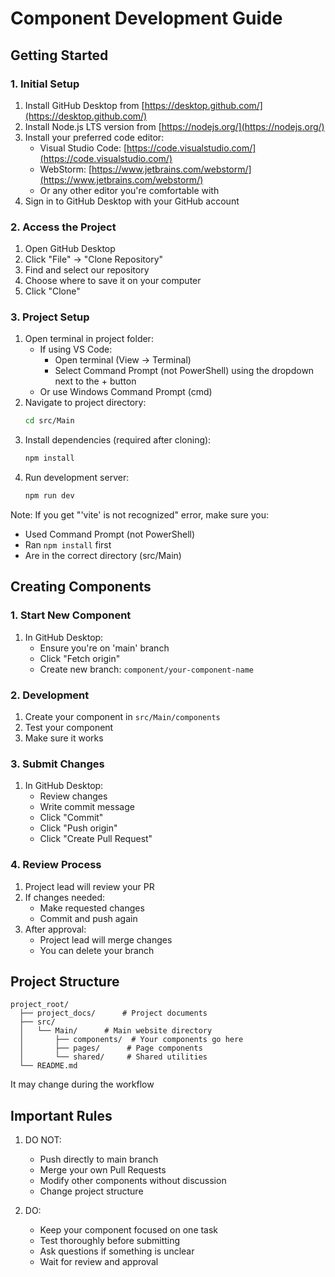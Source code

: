 # Component Development Guide

## Getting Started

### 1. Initial Setup
1. Install GitHub Desktop from [https://desktop.github.com/](https://desktop.github.com/)
2. Install Node.js LTS version from [https://nodejs.org/](https://nodejs.org/)
3. Install your preferred code editor:
   - Visual Studio Code: [https://code.visualstudio.com/](https://code.visualstudio.com/)
   - WebStorm: [https://www.jetbrains.com/webstorm/](https://www.jetbrains.com/webstorm/)
   - Or any other editor you're comfortable with
4. Sign in to GitHub Desktop with your GitHub account

### 2. Access the Project
1. Open GitHub Desktop
2. Click "File" → "Clone Repository"
3. Find and select our repository
4. Choose where to save it on your computer
5. Click "Clone"
   
### 3. Project Setup
1. Open terminal in project folder:
   - If using VS Code:
     - Open terminal (View → Terminal)
     - Select Command Prompt (not PowerShell) using the dropdown next to the + button
   - Or use Windows Command Prompt (cmd)
2. Navigate to project directory:
   ```bash
   cd src/Main
   ```
3. Install dependencies (required after cloning):
   ```bash
   npm install
   ```
4. Run development server:
   ```bash
   npm run dev
   ```

Note: If you get "'vite' is not recognized" error, make sure you:
- Used Command Prompt (not PowerShell)
- Ran `npm install` first
- Are in the correct directory (src/Main)

## Creating Components

### 1. Start New Component
1. In GitHub Desktop:
   - Ensure you're on 'main' branch
   - Click "Fetch origin"
   - Create new branch: `component/your-component-name`

### 2. Development
1. Create your component in `src/Main/components`
2. Test your component
3. Make sure it works

### 3. Submit Changes
1. In GitHub Desktop:
   - Review changes
   - Write commit message
   - Click "Commit"
   - Click "Push origin"
   - Click "Create Pull Request"

### 4. Review Process
1. Project lead will review your PR
2. If changes needed:
   - Make requested changes
   - Commit and push again
3. After approval:
   - Project lead will merge changes
   - You can delete your branch
  
## Project Structure
```
project_root/
  ├── project_docs/      # Project documents
  ├── src/
  │   └── Main/      # Main website directory
  │       ├── components/  # Your components go here
  │       ├── pages/      # Page components
  │       └── shared/     # Shared utilities
  └── README.md
```
It may change during the workflow

## Important Rules

1. DO NOT:
   - Push directly to main branch
   - Merge your own Pull Requests
   - Modify other components without discussion
   - Change project structure

2. DO:
   - Keep your component focused on one task
   - Test thoroughly before submitting
   - Ask questions if something is unclear
   - Wait for review and approval
